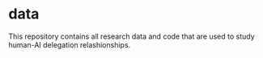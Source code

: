 # data
This repository contains all research data and code that are used to study human-AI delegation relashionships.
